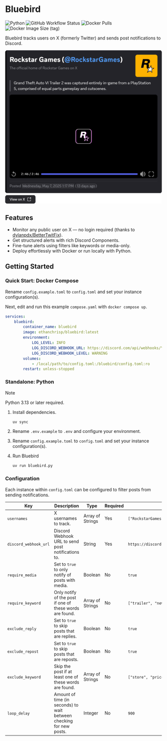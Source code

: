 # Bluebird

![Python](https://img.shields.io/badge/Python-3-blue?logo=python&logoColor=white)
![GitHub Workflow Status](https://img.shields.io/github/actions/workflow/status/ethanc/bluebird/workflow.yaml)
![Docker Pulls](https://img.shields.io/docker/pulls/ethanchrisp/bluebird)
![Docker Image Size (tag)](https://img.shields.io/docker/image-size/ethanchrisp/bluebird)

Bluebird tracks users on X (formerly Twitter) and sends post notifications to Discord.

![Example](/.github/images/readme_example.png)

## Features

-   Monitor any public user on X — no login required (thanks to [dylanpdx/BetterTwitFix](https://github.com/dylanpdx/BetterTwitFix)).
-   Get structured alerts with rich Discord Components.
-   Fine-tune alerts using filters like keywords or media-only.
-   Deploy effortlessly with Docker or run locally with Python.

## Getting Started

### Quick Start: Docker Compose

Rename `config.example.toml` to `config.toml` and set your instance configuration(s).

Next, edit and run this example `compose.yaml` with `docker compose up`.

```yaml
services:
    bluebird:
        container_name: bluebird
        image: ethanchrisp/bluebird:latest
        environment:
            LOG_LEVEL: INFO
            LOG_DISCORD_WEBHOOK_URL: https://discord.com/api/webhooks/YYYYYYYY/YYYYYYYY
            LOG_DISCORD_WEBHOOK_LEVEL: WARNING
        volumes:
            - /local/path/to/config.toml:/bluebird/config.toml:ro
        restart: unless-stopped
```

### Standalone: Python

> [!NOTE]
> Python 3.13 or later required.

1. Install dependencies.

    ```bash
    uv sync
    ```

2. Rename `.env.example` to `.env` and configure your environment.

3. Rename `config.example.toml` to `config.toml` and set your instance configuration(s).

4. Run Bluebird

    ```bash
    uv run bluebird.py
    ```

### Configuration

Each instance within `config.toml` can be configured to filter posts from sending notifications.

| **Key**               | **Description**                                                     | **Type**         | **Required** | **Example**                                         |
| --------------------- | ------------------------------------------------------------------- | ---------------- | ------------ | --------------------------------------------------- |
| `usernames`           | X usernames to track.                                               | Array of Strings | Yes          | `["RockstarGames", "CallofDuty", "Mxtive"]`         |
| `discord_webhook_url` | Discord Webhook URL to send post notifications to.                  | String           | Yes          | `https://discord.com/api/webhook/XXXXXXXX/XXXXXXXX` |
| `require_media`       | Set to `true` to only notify of posts with media.                   | Boolean          | No           | `true`                                              |
| `require_keyword`     | Only notify of the post if one of these words are found.            | Array of Strings | No           | `["trailer", "new", "announcement", "delay"]`       |
| `exclude_reply`       | Set to `true` to skip posts that are replies.                       | Boolean          | No           | `true`                                              |
| `exclude_repost`      | Set to `true` to skip posts that are reposts.                       | Boolean          | No           | `true`                                              |
| `exclude_keyword`     | Skip the post if at least one of these words are found.             | Array of Strings | No           | `["store", "price", "shop", "bundle"]`              |
| `loop_delay`          | Amount of time (in seconds) to wait between checking for new posts. | Integer          | No           | `900`                                               |
